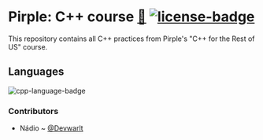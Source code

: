 # Pirple: C++ course [:link:][pirple-cpp-course] [![license-badge]][license]
This repository contains all C++ practices from Pirple's "C++ for the Rest of US" course.

## Languages
![cpp-language-badge]

### Contributors
- Nádio ~ [@Devwarlt][nadio-ref]

[nadio-ref]: https://github.com/Devwarlt

[cpp-language-badge]: https://img.shields.io/badge/C%2B%2B-11%2B-purple?logo=cpp&style=plastic

[license-badge]: https://img.shields.io/badge/License-WTFPL-black?style=plastic
[license]: /LICENSE

[pirple-cpp-course]: https://www.pirple.com/#cst-v2-section-SJx3vzU37
